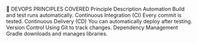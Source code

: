 
📘 DEVOPS PRINCIPLES COVERED
Principle	Description
Automation	Build and test runs automatically.
Continuous Integration (CI)	Every commit is tested.
Continuous Delivery (CD)	You can automatically deploy after testing.
Version Control	Using Git to track changes.
Dependency Management	Gradle downloads and manages libraries.
